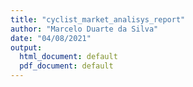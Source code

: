```yaml
---
title: "cyclist_market_analisys_report"
author: "Marcelo Duarte da Silva"
date: "04/08/2021"
output:
  html_document: default
  pdf_document: default
---
```





















